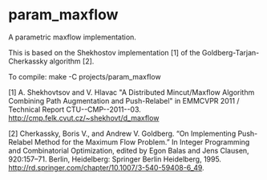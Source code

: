 # param_maxflow
A parametric maxflow implementation.

This is based on the Shekhostov implementation [1] of the Goldberg-Tarjan-Cherkassky algorithm [2].

To compile:
   make -C projects/param_maxflow

[1] A. Shekhovtsov and V. Hlavac "A Distributed Mincut/Maxflow Algorithm Combining Path Augmentation and Push-Relabel" in EMMCVPR 2011 / Technical Report CTU--CMP--2011--03. http://cmp.felk.cvut.cz/~shekhovt/d_maxflow

[2] Cherkassky, Boris V., and Andrew V. Goldberg. “On Implementing Push-Relabel Method for the Maximum Flow Problem.” In Integer Programming and Combinatorial Optimization, edited by Egon Balas and Jens Clausen, 920:157–71. Berlin, Heidelberg: Springer Berlin Heidelberg, 1995. http://rd.springer.com/chapter/10.1007/3-540-59408-6_49.

